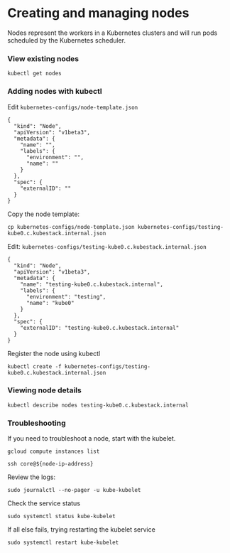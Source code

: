 # Creating and managing nodes

Nodes represent the workers in a Kubernetes clusters and will run pods scheduled by the Kubernetes scheduler.

### View existing nodes

```
kubectl get nodes
```

### Adding nodes with kubectl

Edit `kubernetes-configs/node-template.json`

``` 
{
  "kind": "Node",
  "apiVersion": "v1beta3",
  "metadata": {
    "name": "",
    "labels": {
      "environment": "",
      "name": ""
    }
  },
  "spec": {
    "externalID": ""
  }
}
```

Copy the node template:

```
cp kubernetes-configs/node-template.json kubernetes-configs/testing-kube0.c.kubestack.internal.json
```

Edit: `kubernetes-configs/testing-kube0.c.kubestack.internal.json`

```
{
  "kind": "Node",
  "apiVersion": "v1beta3",
  "metadata": {
    "name": "testing-kube0.c.kubestack.internal",
    "labels": {
      "environment": "testing",
      "name": "kube0"
    }
  },
  "spec": {
    "externalID": "testing-kube0.c.kubestack.internal"
  }
}
```

Register the node using kubectl

```
kubectl create -f kubernetes-configs/testing-kube0.c.kubestack.internal.json
```

### Viewing node details

```
kubectl describe nodes testing-kube0.c.kubestack.internal
```

### Troubleshooting

If you need to troubleshoot a node, start with the kubelet.

```
gcloud compute instances list
```

```
ssh core@${node-ip-address}
```

Review the logs:

```
sudo journalctl --no-pager -u kube-kubelet
```

Check the service status

```
sudo systemctl status kube-kubelet
```

If all else fails, trying restarting the kubelet service

```
sudo systemctl restart kube-kubelet
```
